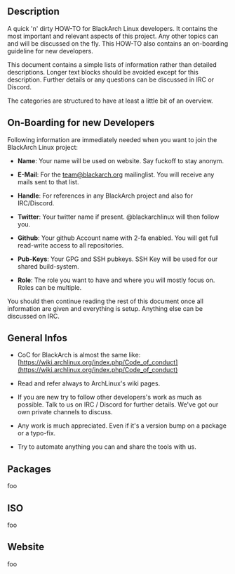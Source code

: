 ## Description

A quick 'n' dirty HOW-TO for BlackArch Linux developers. It contains the most
important and relevant aspects of this project. Any other topics can and will be
discussed on the fly. This HOW-TO also contains an on-boarding guideline for
new developers.

This document contains a simple lists of information rather than detailed
descriptions. Longer text blocks should be avoided except for this description.
Further details or any questions can be discussed in IRC or Discord.

The categories are structured to have at least a little bit of an overview.


## On-Boarding for new Developers

Following information are immediately needed when you want to join the BlackArch
Linux project:

- **Name**: Your name will be used on website. Say fuckoff to stay anonym.

- **E-Mail**: For the team@blackarch.org mailinglist. You will receive any mails
sent to that list.

- **Handle**: For references in any BlackArch project and also for IRC/Discord.

- **Twitter**: Your twitter name if present. @blackarchlinux will then follow
you.

- **Github**: Your github Account name with 2-fa enabled. You will get full
read-write access to all repositories.

- **Pub-Keys**: Your GPG and SSH pubkeys. SSH Key will be used for our shared
build-system.

- **Role**: The role you want to have and where you will mostly focus on. Roles
can be multiple.

You should then continue reading the rest of this document once all information
are given and everything is setup. Anything else can be discussed on IRC.


## General Infos

- CoC for BlackArch is almost the same like:
[https://wiki.archlinux.org/index.php/Code_of_conduct](https://wiki.archlinux.org/index.php/Code_of_conduct)

- Read and refer always to ArchLinux's wiki pages.

- If you are new try to follow other developers's work as much as possible. Talk
  to us on IRC / Discord for further details. We've got our own private channels
  to discuss.

- Any work is much appreciated. Even if it's a version bump on a package or a
typo-fix.

- Try to automate anything you can and share the tools with us.


## Packages

foo


## ISO

foo


## Website

foo

